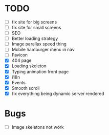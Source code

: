 # TODO

- [ ] fix site for big screens
- [ ] fix site for small screens
- [ ] SEO
- [ ] Better loading strategy
- [ ] Image parallax speed thing
- [ ] Mobile hamburger menu in nav
- [ ] Favicon
- [x] 404 page
- [x] Loading skeleton
- [x] Typing animation front page
- [x] i18n
- [x] Events
- [x] Smooth scroll
- [x] fix everything being dynamic server rendered

# Bugs

- [ ] Image skeletons not work
